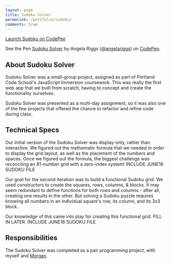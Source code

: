 ```yaml
---
layout: page
title: Sudoku Solver
permalink: /portfolio/sudoku/
comments: true
---
```

  
<p><a href='http://codepen.io/angelariggs/full/JdpqGW/' target='blank'>Launch Sudoku on CodePen</a></p>

<div id='sudoku-embed'>
	<p data-height="300" data-theme-id="17586" data-slug-hash="JdpqGW" data-default-tab="result" data-user="angelariggs" class='codepen'>See the Pen <a href='http://codepen.io/angelariggs/pen/JdpqGW/'>Sudoku Solver</a> by Angela Riggs (<a href='http://codepen.io/angelariggs'>@angelariggs</a>) on <a href='http://codepen.io'>CodePen</a>.</p>
	<script async src="//assets.codepen.io/assets/embed/ei.js"></script>
</div>

<h2 class='project-sec-header'>About Sudoku Solver</h2>
<p>Sudoku Solver was a small-group project, assigned as part of Portland Code School's JavaScript Immersion coursework. This was really the first web app that we built from scratch, having to concept and create the functionality ourselves.</p>
<p>Sudoku Solver was presented as a multi-day assignment, so it was also one of the few projects that offered the chance to refactor and refine code during class.</p>

<h2 class='project-sec-header'>Technical Specs</h2>
<p>Our initial version of the Sudoku Solver was display-only, rather than interactive. We figured out the mathematic formula that we needed in order to display the grid layout, as well as the placement of the numbers and spaces. Once we figured out the formula, the biggest challenge was reconciling an 81-number grid with a zero-index system! INCLUDE JUNE16 SUDOKU FILE</p>
<p>Our goal for the second iteration was to build a functional Sudoku grid. We used constructors to create the squares, rows, columns, & blocks. It may seem redundant to define functions for both rows and columns - after all, creating one results in the other. But solving a Sudoku puzzle requires knowing all numbers in an individual square's row, its column, and its 3x3 block.</p>
<p>Our knowledge of <i>this</i> came into play for creating this functional grid. FILL IN LATER. INCLUDE JUNE18 SUDOKU FILE</p>

<h2 class='project-sec-header'>Responsibilities</h2>
<p>The Sudoku Solver was completed as a pair programming project, with myself and <a href='https://www.linkedin.com/pub/morgan-leonard/4/b78/823'>Morgan</a>. </p>